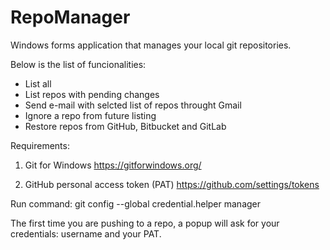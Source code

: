 # RepoManager

Windows forms application that manages your local git repositories. 

Below is the list of funcionalities:
- List all
- List repos with pending changes
- Send e-mail with selcted list of repos throught Gmail
- Ignore a repo from future listing
- Restore repos from GitHub, Bitbucket and GitLab


Requirements:
1) Git for Windows
https://gitforwindows.org/

2) GitHub personal access token (PAT)
https://github.com/settings/tokens

Run command:
git config --global credential.helper manager

The first time you are pushing to a repo, a popup will ask for your credentials: username and your PAT.
